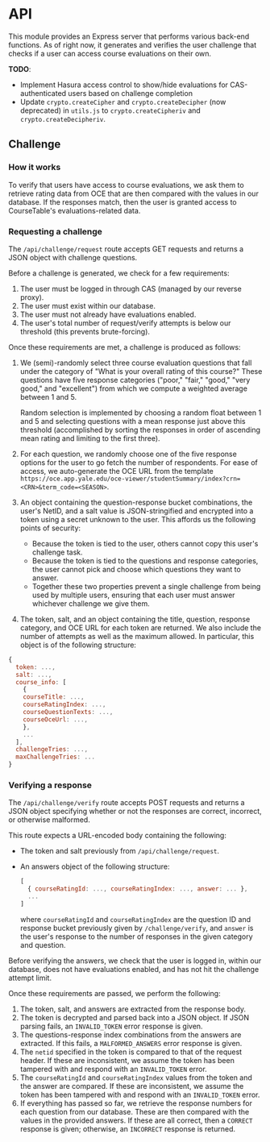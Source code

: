 # API

This module provides an Express server that performs various back-end functions. As of right now, it generates and verifies the user challenge that checks if a user can access course evaluations on their own.

**TODO**:

- Implement Hasura access control to show/hide evaluations for CAS-authenticated users based on challenge completion
- Update `crypto.createCipher` and `crypto.createDecipher` (now deprecated) in `utils.js` to `crypto.createCipheriv` and `crypto.createDecipheriv`.

## Challenge

### How it works

To verify that users have access to course evaluations, we ask them to retrieve rating data from OCE that are then compared with the values in our database. If the responses match, then the user is granted access to CourseTable's evaluations-related data.

### Requesting a challenge

The `/api/challenge/request` route accepts GET requests and returns a JSON object with challenge questions.

Before a challenge is generated, we check for a few requirements:

1. The user must be logged in through CAS (managed by our reverse proxy).
2. The user must exist within our database.
3. The user must not already have evaluations enabled.
4. The user's total number of request/verify attempts is below our threshold (this prevents brute-forcing).

Once these requirements are met, a challenge is produced as follows:

1. We (semi)-randomly select three course evaluation questions that fall under the category of "What is your overall rating of this course?" These questions have five response categories ("poor," "fair," "good," "very good," and "excellent") from which we compute a weighted average between 1 and 5.

   Random selection is implemented by choosing a random float between 1 and 5 and selecting questions with a mean response just above this threshold (accomplished by sorting the responses in order of ascending mean rating and limiting to the first three).

2. For each question, we randomly choose one of the five response options for the user to go fetch the number of respondents. For ease of access, we auto-generate the OCE URL from the template `https://oce.app.yale.edu/oce-viewer/studentSummary/index?crn=<CRN>&term_code=<SEASON>`.

3. An object containing the question-response bucket combinations, the user's NetID, and a salt value is JSON-stringified and encrypted into a token using a secret unknown to the user. This affords us the following points of security:

   - Because the token is tied to the user, others cannot copy this user's challenge task.
   - Because the token is tied to the questions and response categories, the user cannot pick and choose which questions they want to answer.
   - Together these two properties prevent a single challenge from being used by multiple users, ensuring that each user must answer whichever challenge we give them.

4. The token, salt, and an object containing the title, question, response category, and OCE URL for each token are returned. We also include the number of attempts as well as the maximum allowed. In particular, this object is of the following structure:

```javascript
{
  token: ...,
  salt: ...,
  course_info: [
    {
    courseTitle: ...,
    courseRatingIndex: ...,
    courseQuestionTexts: ...,
    courseOceUrl: ...,
    },
    ...
  ],
  challengeTries: ...,
  maxChallengeTries: ...
}
```

### Verifying a response

The `/api/challenge/verify` route accepts POST requests and returns a JSON object specifying whether or not the responses are correct, incorrect, or otherwise malformed.

This route expects a URL-encoded body containing the following:

- The token and salt previously from `/api/challenge/request`.

- An answers object of the following structure:

  ```javascript
  [
    { courseRatingId: ..., courseRatingIndex: ..., answer: ... },
  	...
  ]
  ```

  where `courseRatingId` and `courseRatingIndex` are the question ID and response bucket previously given by `/challenge/verify`, and `answer` is the user's response to the number of responses in the given category and question.

Before verifying the answers, we check that the user is logged in, within our database, does not have evaluations enabled, and has not hit the challenge attempt limit.

Once these requirements are passed, we perform the following:

1. The token, salt, and answers are extracted from the response body.
2. The token is decrypted and parsed back into a JSON object. If JSON parsing fails, an `INVALID_TOKEN` error response is given.
3. The questions-response index combinations from the answers are extracted. If this fails, a `MALFORMED_ANSWERS` error response is given.
4. The `netid` specified in the token is compared to that of the request header. If these are inconsistent, we assume the token has been tampered with and respond with an `INVALID_TOKEN` error.
5. The `courseRatingId` and `courseRatingIndex` values from the token and the answer are compared. If these are inconsistent, we assume the token has been tampered with and respond with an `INVALID_TOKEN` error.
6. If everything has passed so far, we retrieve the response numbers for each question from our database. These are then compared with the values in the provided answers. If these are all correct, then a `CORRECT` response is given; otherwise, an `INCORRECT` response is returned.
